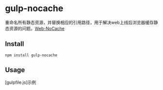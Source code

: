 # gulp-nocache

重命名所有静态资源，并替换相应的引用路径，用于解决web上线后浏览器缓存静态资源的问题。[Web-NoCache](https://github.com/Javey/nocache)

## Install

```
npm install gulp-nocache
```

## Usage

[gulpfile.js]示例